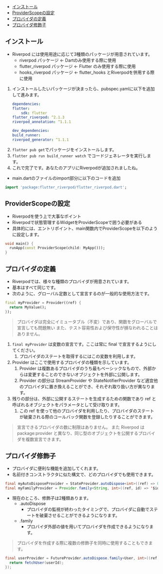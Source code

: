 - [インストール](#インストール)
- [ProviderScopeの設定](#providerscopeの設定)
- [プロバイダの定義](#プロバイダの定義)
- [プロバイダ修飾子](#プロバイダ修飾子)
## インストール
- Riverpod には使用用途に応じて3種類のパッケージが用意されています。
  - riverpod パッケージ ← Dartのみ使用する際に使用
  - flutter_riverpod パッケージ ← Flutter のみ使用する際に使用
  - hooks_riverpod パッケージ ← flutter_hooks とRiverpodを併用する際に使用
1. インストールしたいパッケージが決まったら、pubspec.yamlに以下を追加して進みます。
    ```yaml
    dependencies:
    flutter:
        sdk: flutter
    flutter_riverpod: ^2.1.3
    riverpod_annotation: ^1.1.1

    dev_dependencies:
    build_runner:
    riverpod_generator: ^1.1.1
    ```
2. `flutter pub get`でパッケージをインストールします。
3. `flutter pub run build_runner watch` でコードジェネレータを実行します。
4. これで完了です。あなたのアプリにRiverpodが追加されましたね。
- main.dartのファイルのimport部分に以下のコードを追加
```dart
import 'package:flutter_riverpod/flutter_riverpod.dart';
```
## ProviderScopeの設定
- Riverpodを使う上で大事なポイント
- Riverpodで状態管理するWidgetをProviderScopeで囲う必要がある
- 具体的には、エントリポイント、main関数内でProviderScopeを以下のように設定します。
```dart
void main() {
  runApp(const ProviderScope(child: MyApp()));
}
```
## プロバイダの定義
- Riverpodでは、様々な種類のプロバイダが用意されています。
- 基本はすべて同じです。
- 次のように、グローバル定数として宣言するのが一般的な使用方法です。
```dart
final myProvider = Provider((ref) {
  return MyValue();
});
```
> プロバイダは完全にイミュータブル（不変）であり、関数をグローバルで宣言しても問題無い
> また、テスト容易性および保守性が損なわれることはありません。
1. `final myProvider` は変数の宣言です。ここは常に final で宣言するようにしてください。
   1. プロバイダのステートを取得するにはこの変数を利用します。
2. Provider はここで使用するプロバイダの種類を示しています。
   1.  Provider は複数あるプロバイダのうち最もベーシックなもので、外部からは変更することのできないオブジェクトを外部に公開します。 
   2.  Provider の部分は StreamProvider や StateNotifierProvider など適宜他のプロバイダに置き換えることができ、それぞれ取り扱い方が異なります。
3. 残りの部分は、外部に公開するステートを生成するための関数であり ref と呼ばれるオブジェクトをパラメータとして受け取ります。 
   1. この ref を使って他のプロバイダを利用したり、プロバイダのステートが破棄される際のコールバック関数を登録したりすることができます。
>宣言できるプロバイダの数に制限はありません。
>また Riverpod は package:provider と異なり、同じ型のオブジェクトを公開するプロバイダを複数宣言できます。
## プロバイダ修飾子
- プロバイダに便利な機能を追加してくれます。
- 名前付きコンストラクタに似た構文で、どのプロバイダでも使用できます。
```java
final myAutoDisposeProvider = StateProvider.autoDispose<int>((ref) => 0);
final myFamilyProvider = Provider.family<String, int>((ref, id) => '$id');
```
- 現在のところ、修飾子は2種類あります。
  - .autoDispose 
    - プロバイダの監視が終わったタイミングで、プロバイダに自動でステートを破棄させることができるようになります。
  - .family 
    - プロバイダ外部の値を用いてプロバイダを作成できるようになります。
>プロバイダを作成する際に複数の修飾子を同時に使用することもできます。
```java
final userProvider = FutureProvider.autoDispose.family<User, int>((ref, userId) async {
  return fetchUser(userId);
});
```






